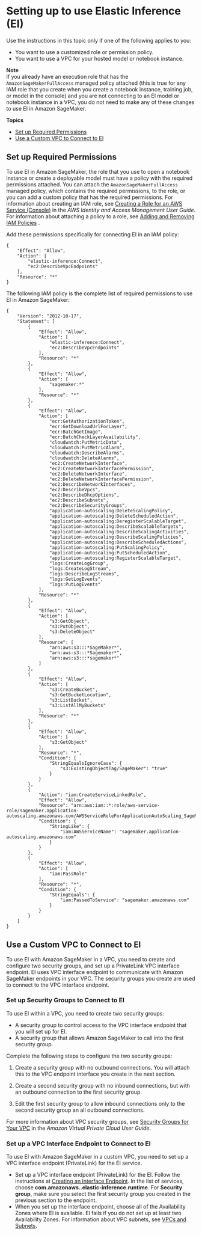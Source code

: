 # Setting up to use Elastic Inference \(EI\)<a name="ei-setup"></a>

Use the instructions in this topic only if one of the following applies to you:
+ You want to use a customized role or permission policy\.
+ You want to use a VPC for your hosted model or notebook instance\.

**Note**  
If you already have an execution role that has the `AmazonSageMakerFullAccess` managed policy attached \(this is true for any IAM role that you create when you create a notebook instance, training job, or model in the console\) and you are not connecting to an EI model or notebook instance in a VPC, you do not need to make any of these changes to use EI in Amazon SageMaker\.

**Topics**
+ [Set up Required Permissions](#ei-setup-permissions)
+ [Use a Custom VPC to Connect to EI](#ei-setup-custom-vpc)

## Set up Required Permissions<a name="ei-setup-permissions"></a>

To use EI in Amazon SageMaker, the role that you use to open a notebook instance or create a deployable model must have a policy with the required permissions attached\. You can attach the `AmazonSageMakerFullAccess` managed policy, which contains the required permissions, to the role, or you can add a custom policy that has the required permissions\. For information about creating an IAM role, see [Creating a Role for an AWS Service \(Console\)](https://docs.aws.amazon.com/IAM/latest/UserGuide/id_roles_create_for-service.html#roles-creatingrole-service-console) in the *AWS Identity and Access Management User Guide*\. For information about attaching a policy to a role, see [Adding and Removing IAM Policies](https://docs.aws.amazon.com/IAM/latest/UserGuide/access_policies_manage-attach-detach.html) \.

Add these permissions specifically for connecting EI in an IAM policy:

```
{
    "Effect": "Allow",
    "Action": [
        "elastic-inference:Connect",
        "ec2:DescribeVpcEndpoints"
    ],
    "Resource": "*"
}
```

The following IAM policy is the complete list of required permissions to use EI in Amazon SageMaker:

```
{
    "Version": "2012-10-17",
    "Statement": [
        {
            "Effect": "Allow",
            "Action": [
                "elastic-inference:Connect",
                "ec2:DescribeVpcEndpoints"
            ],
            "Resource": "*"
        },
        {
            "Effect": "Allow",
            "Action": [
                "sagemaker:*"
            ],
            "Resource": "*"
        },
        {
            "Effect": "Allow",
            "Action": [
                "ecr:GetAuthorizationToken",
                "ecr:GetDownloadUrlForLayer",
                "ecr:BatchGetImage",
                "ecr:BatchCheckLayerAvailability",
                "cloudwatch:PutMetricData",
                "cloudwatch:PutMetricAlarm",
                "cloudwatch:DescribeAlarms",
                "cloudwatch:DeleteAlarms",
                "ec2:CreateNetworkInterface",
                "ec2:CreateNetworkInterfacePermission",
                "ec2:DeleteNetworkInterface",
                "ec2:DeleteNetworkInterfacePermission",
                "ec2:DescribeNetworkInterfaces",
                "ec2:DescribeVpcs",
                "ec2:DescribeDhcpOptions",
                "ec2:DescribeSubnets",
                "ec2:DescribeSecurityGroups",
                "application-autoscaling:DeleteScalingPolicy",
                "application-autoscaling:DeleteScheduledAction",
                "application-autoscaling:DeregisterScalableTarget",
                "application-autoscaling:DescribeScalableTargets",
                "application-autoscaling:DescribeScalingActivities",
                "application-autoscaling:DescribeScalingPolicies",
                "application-autoscaling:DescribeScheduledActions",
                "application-autoscaling:PutScalingPolicy",
                "application-autoscaling:PutScheduledAction",
                "application-autoscaling:RegisterScalableTarget",
                "logs:CreateLogGroup",
                "logs:CreateLogStream",
                "logs:DescribeLogStreams",
                "logs:GetLogEvents",
                "logs:PutLogEvents"
            ],
            "Resource": "*"
        },
        {
            "Effect": "Allow",
            "Action": [
                "s3:GetObject",
                "s3:PutObject",
                "s3:DeleteObject"
            ],
            "Resource": [
                "arn:aws:s3:::*SageMaker*",
                "arn:aws:s3:::*Sagemaker*",
                "arn:aws:s3:::*sagemaker*"
            ]
        },
        {
            "Effect": "Allow",
            "Action": [
                "s3:CreateBucket",
                "s3:GetBucketLocation",
                "s3:ListBucket",
                "s3:ListAllMyBuckets"
            ],
            "Resource": "*"
        },
        {
            "Effect": "Allow",
            "Action": [
                "s3:GetObject"
            ],
            "Resource": "*",
            "Condition": {
                "StringEqualsIgnoreCase": {
                    "s3:ExistingObjectTag/SageMaker": "true"
                }
            }
        },
        {
            "Action": "iam:CreateServiceLinkedRole",
            "Effect": "Allow",
            "Resource": "arn:aws:iam::*:role/aws-service-role/sagemaker.application-autoscaling.amazonaws.com/AWSServiceRoleForApplicationAutoScaling_SageMakerEndpoint",
            "Condition": {
                "StringLike": {
                    "iam:AWSServiceName": "sagemaker.application-autoscaling.amazonaws.com"
                }
            }
        },
        {
            "Effect": "Allow",
            "Action": [
                "iam:PassRole"
            ],
            "Resource": "*",
            "Condition": {
                "StringEquals": {
                    "iam:PassedToService": "sagemaker.amazonaws.com"
                }
            }
        }
    ]
}
```

## Use a Custom VPC to Connect to EI<a name="ei-setup-custom-vpc"></a>

To use EI with Amazon SageMaker in a VPC, you need to create and configure two security groups, and set up a PrivateLink VPC interface endpoint\. EI uses VPC interface endpoint to communicate with Amazon SageMaker endpoints in your VPC\. The security groups you create are used to connect to the VPC interface endpoint\.

### Set up Security Groups to Connect to EI<a name="ei-setup-security-groups"></a>

To use EI within a VPC, you need to create two security groups:
+ A security group to control access to the VPC interface endpoint that you will set up for EI\.
+ A security group that allows Amazon SageMaker to call into the first security group\.

Complete the following steps to configure the two security groups:

1. Create a security group with no outbound connections\. You will attach this to the VPC endpoint interface you create in the next section\.

1. Create a second security group with no inbound connections, but with an outbound connection to the first security group\.

1. Edit the first security group to allow inbound connections only to the second security group an all outbound connections\.

For more information about VPC security groups, see [Security Groups for Your VPC](https://docs.aws.amazon.com/vpc/latest/userguide/VPC_SecurityGroups.html) in the *Amazon Virtual Private Cloud User Guide*\.

### Set up a VPC Interface Endpoint to Connect to EI<a name="ei-setup-privatelink"></a>

To use EI with Amazon SageMaker in a custom VPC, you need to set up a VPC interface endpoint \(PrivateLink\) for the EI service\.
+ Set up a VPC interface endpoint \(PrivateLink\) for the EI\. Follow the instructions at [Creating an Interface Endpoint](https://docs.aws.amazon.com/vpc/latest/userguide/vpce-interface.html#create-interface-endpoint)\. In the list of services, choose **com\.amazonaws\.<region>\.elastic\-inference\.runtime**\. For **Security group**, make sure you select the first security group you created in the previous section to the endpoint\.
+ When you set up the interface endpoint, choose all of the Availability Zones where EI is available\. EI fails if you do not set up at least two Availability Zones\. For information about VPC subnets, see [VPCs and Subnets](https://docs.aws.amazon.com/vpc/latest/userguide/VPC_Subnets.html)\.